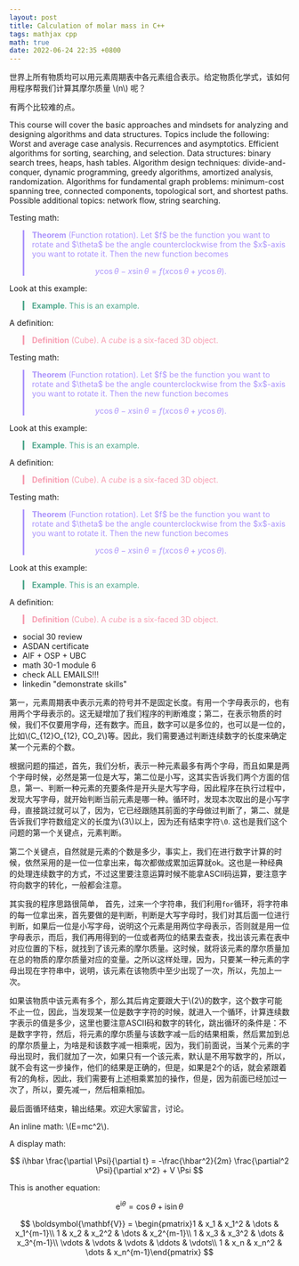 ```yaml
---
layout: post
title: Calculation of molar mass in C++
tags: mathjax cpp
math: true
date: 2022-06-24 22:35 +0800
---
```


世界上所有物质均可以用元素周期表中各元素组合表示。给定物质化学式，该如何用程序帮我们计算其摩尔质量 \\\(n\\\) 呢？

有两个比较难的点。

This course will cover the basic approaches and mindsets for analyzing and designing algorithms and data structures. Topics include the following: Worst and average case analysis. Recurrences and asymptotics. Efficient algorithms for sorting, searching, and selection. Data structures: binary search trees, heaps, hash tables. Algorithm design techniques: divide-and-conquer, dynamic programming, greedy algorithms, amortized analysis, randomization. Algorithms for fundamental graph problems: minimum-cost spanning tree, connected components, topological sort, and shortest paths. Possible additional topics: network flow, string searching.

Testing math:
<blockquote style="border-left: 3px solid #ac95fc; color:#ac95fc; margin-bottom:2px">
<b>Theorem</b> (Function rotation). Let $f$ be the function you want to rotate and $\theta$ be the angle counterclockwise from the $x$-axis you want to rotate it. Then the new function becomes

$$y\cos \theta-x\sin \theta=f\left(x\cos \theta+y\cos \theta\right).$$
</blockquote>

Look at this example:
<blockquote style="border-left: 3px solid #52a88e; color:#52a88e; margin-bottom:2px">
<b>Example</b>. This is an example.
</blockquote>

A definition:
<blockquote style="border-left: 3px solid #f79eb2; color:#f79eb2; margin-bottom:2px">
<b>Definition</b> (Cube). A <i>cube</i> is a six-faced 3D object.
</blockquote>


Testing math:
<blockquote style="border-left: 3px solid #ac95fc; color:#ac95fc; margin-bottom:2px">
<b>Theorem</b> (Function rotation). Let $f$ be the function you want to rotate and $\theta$ be the angle counterclockwise from the $x$-axis you want to rotate it. Then the new function becomes

$$y\cos \theta-x\sin \theta=f\left(x\cos \theta+y\cos \theta\right).$$
</blockquote>

Look at this example:
<blockquote style="border-left: 3px solid #52a88e; color:#52a88e; margin-bottom:2px">
<b>Example</b>. This is an example.
</blockquote>

A definition:
<blockquote style="border-left: 3px solid #f79eb2; color:#f79eb2; margin-bottom:2px">
<b>Definition</b> (Cube). A <i>cube</i> is a six-faced 3D object.
</blockquote>


Testing math:
<blockquote style="border-left: 3px solid #ac95fc; color:#ac95fc; margin-bottom:2px">
<b>Theorem</b> (Function rotation). Let $f$ be the function you want to rotate and $\theta$ be the angle counterclockwise from the $x$-axis you want to rotate it. Then the new function becomes

$$y\cos \theta-x\sin \theta=f\left(x\cos \theta+y\cos \theta\right).$$
</blockquote>

Look at this example:
<blockquote style="border-left: 3px solid #52a88e; color:#52a88e; margin-bottom:2px">
<b>Example</b>. This is an example.
</blockquote>

A definition:
<blockquote style="border-left: 3px solid #f79eb2; color:#f79eb2; margin-bottom:2px">
<b>Definition</b> (Cube). A <i>cube</i> is a six-faced 3D object.
</blockquote>

- social 30 review
- ASDAN certificate
- AIF + OSP + UBC
- math 30-1 module 6
- check ALL EMAILS!!!
- linkedin "demonstrate skills"

第一，元素周期表中表示元素的符号并不是固定长度。有用一个字母表示的，也有用两个字母表示的。这无疑增加了我们程序的判断难度；第二，在表示物质的时候，我们不仅要用字母，还有数字。而且，数字可以是多位的，也可以是一位的，比如\\\(C_{12}O_{12}, CO_2\\\)等。因此，我们需要通过判断连续数字的长度来确定某一个元素的个数。

根据问题的描述，首先，我们分析，表示一种元素最多有两个字母，而且如果是两个字母时候，必然是第一位是大写，第二位是小写，这其实告诉我们两个方面的信息，第一、判断一种元素的充要条件是开头是大写字母，因此程序在执行过程中，发现大写字母，就开始判断当前元素是哪一种。循环时，发现本次取出的是小写字母，直接跳过就可以了，因为，它已经跟随其前面的字母做过判断了，第二、就是告诉我们字符数组定义的长度为\\\(3\\\)以上，因为还有结束字符`\0`. 这也是我们这个问题的第一个关键点，元素判断。

第二个关键点，自然就是元素的个数是多少，事实上，我们在进行数字计算的时候，依然采用的是一位一位拿出来，每次都做成累加运算就ok。这也是一种经典的处理连续数字的方式，不过这里要注意运算时候不能拿ASCII码运算，要注意字符向数字的转化，一般都会注意。

其实我的程序思路很简单， 首先，过来一个字符串，我们利用`for`循环，将字符串的每一位拿出来，首先要做的是判断，判断是大写字母时，我们对其后面一位进行判断，如果后一位是小写字母，说明这个元素是用两位字母表示，否则就是用一位字母表示，而后，我们再用得到的一位或者两位的结果去查表，找出该元素在表中对应位置的下标，就找到了该元素的摩尔质量。这时候，就将该元素的摩尔质量加在总的物质的摩尔质量对应的变量。之所以这样处理，因为，只要某一种元素的字母出现在字符串中，说明，该元素在该物质中至少出现了一次，所以，先加上一次。

如果该物质中该元素有多个，那么其后肯定要跟大于\\\(2\\\)的数字，这个数字可能不止一位，因此，当发现某一位是数字字符的时候，就进入一个循环，计算连续数字表示的值是多少，这里也要注意ASCII码和数字的转化，跳出循环的条件是：不是数字字符，然后，将元素的摩尔质量与该数字减一后的结果相乘，然后累加到总的摩尔质量上，为啥是和该数字减一相乘呢，因为，我们前面说，当某个元素的字母出现时，我们就加了一次，如果只有一个该元素，默认是不用写数字的，所以，就不会有这一步操作，他们的结果是正确的，但是，如果是2个的话，就会紧跟着有2的角标，因此，我们需要有上述相乘累加的操作，但是，因为前面已经加过一次了，所以，要先减一，然后相乘相加。

最后面循环结束，输出结果。欢迎大家留言，讨论。

An inline math: \\\(E=mc^2\\\).

A display math:

$$
i\hbar \frac{\partial \Psi}{\partial t} = -\frac{\hbar^2}{2m}
\frac{\partial^2 \Psi}{\partial x^2} + V \Psi
$$

This is another equation:

$$
\mathrm e^{\mathrm i \theta} = \cos \theta + \mathrm i \sin \theta
$$

$$
 \boldsymbol{\mathbf{V}}  = 
 \begin{pmatrix}1 & x_1 & x_1^2 & \dots & x_1^{m-1}\\
1 & x_2 & x_2^2 & \dots & x_2^{m-1}\\
1 & x_3 & x_3^2 & \dots & x_3^{m-1}\\
\vdots & \vdots & \vdots & \ddots & \vdots\\
1 & x_n & x_n^2 & \dots & x_n^{m-1}\end{pmatrix} 
$$
